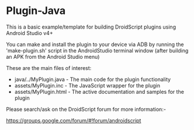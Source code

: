 # Plugin-Java

This is a basic example/template for building DroidScript plugins using Android Studio v4+

You can make and install the plugin to your device via ADB by running the 'make-plugin.sh' script in
the AndroidStudio terminal window (after building an APK from the Android Studio menu)

These are the main files of interest:

- java/../MyPlugin.java - The main code for the plugin functionality
- assets/MyPlugin.inc  - The JavaScript wrapper for the plugin
- assets/MyPlugin.html - The active documentation and samples for the plugin


Please search/ask on the DroidScript forum for more information:- 

https://groups.google.com/forum/#!forum/androidscript
